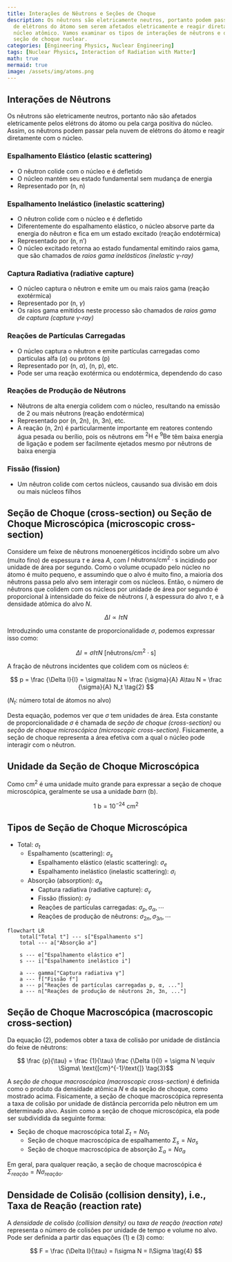 ```yaml
---
title: Interações de Nêutrons e Seções de Choque
description: Os nêutrons são eletricamente neutros, portanto podem passar pela nuvem
  de elétrons do átomo sem serem afetados eletricamente e reagir diretamente com o
  núcleo atômico. Vamos examinar os tipos de interações de nêutrons e o conceito de
  seção de choque nuclear.
categories: [Engineering Physics, Nuclear Engineering]
tags: [Nuclear Physics, Interaction of Radiation with Matter]
math: true
mermaid: true
image: /assets/img/atoms.png
---
```

## Interações de Nêutrons
Os nêutrons são eletricamente neutros, portanto não são afetados eletricamente pelos elétrons do átomo ou pela carga positiva do núcleo. Assim, os nêutrons podem passar pela nuvem de elétrons do átomo e reagir diretamente com o núcleo.

### Espalhamento Elástico (elastic scattering)
- O nêutron colide com o núcleo e é defletido
- O núcleo mantém seu estado fundamental sem mudança de energia
- Representado por (n, n)

### Espalhamento Inelástico (inelastic scattering)
- O nêutron colide com o núcleo e é defletido
- Diferentemente do espalhamento elástico, o núcleo absorve parte da energia do nêutron e fica em um estado excitado (reação endotérmica)
- Representado por (n, n′)
- O núcleo excitado retorna ao estado fundamental emitindo raios gama, que são chamados de *raios gama inelásticos (inelastic $\gamma$-ray)*

### Captura Radiativa (radiative capture)
- O núcleo captura o nêutron e emite um ou mais raios gama (reação exotérmica)
- Representado por (n, $\gamma$)
- Os raios gama emitidos neste processo são chamados de *raios gama de captura (capture $\gamma$-ray)*

### Reações de Partículas Carregadas
- O núcleo captura o nêutron e emite partículas carregadas como partículas alfa ($\alpha$) ou prótons (p)
- Representado por (n, $\alpha$), (n, p), etc.
- Pode ser uma reação exotérmica ou endotérmica, dependendo do caso

### Reações de Produção de Nêutrons
- Nêutrons de alta energia colidem com o núcleo, resultando na emissão de 2 ou mais nêutrons (reação endotérmica)
- Representado por (n, 2n), (n, 3n), etc.
- A reação (n, 2n) é particularmente importante em reatores contendo água pesada ou berílio, pois os nêutrons em $^2\text{H}$ e $^9\text{Be}$ têm baixa energia de ligação e podem ser facilmente ejetados mesmo por nêutrons de baixa energia

### Fissão (fission)
- Um nêutron colide com certos núcleos, causando sua divisão em dois ou mais núcleos filhos

## Seção de Choque (cross-section) ou Seção de Choque Microscópica (microscopic cross-section)
Considere um feixe de nêutrons monoenergéticos incidindo sobre um alvo (muito fino) de espessura $\tau$ e área $A$, com $I\ \text{nêutrons/cm}^2\cdot \text{s}$ incidindo por unidade de área por segundo. Como o volume ocupado pelo núcleo no átomo é muito pequeno, e assumindo que o alvo é muito fino, a maioria dos nêutrons passa pelo alvo sem interagir com os núcleos. Então, o número de nêutrons que colidem com os núcleos por unidade de área por segundo é proporcional à intensidade do feixe de nêutrons $I$, à espessura do alvo $\tau$, e à densidade atômica do alvo $N$.

$$ \Delta I \propto I\tau N $$

Introduzindo uma constante de proporcionalidade $\sigma$, podemos expressar isso como:

$$ \Delta I = \sigma I\tau N\ \text{[nêutrons/cm}^2\cdot\text{s]} \tag{1} $$

A fração de nêutrons incidentes que colidem com os núcleos é:

$$ p = \frac {\Delta I}{I} = \sigma\tau N = \frac {\sigma}{A} A\tau N = \frac {\sigma}{A} N_t \tag{2} $$

($N_t$: número total de átomos no alvo)

Desta equação, podemos ver que $\sigma$ tem unidades de área. Esta constante de proporcionalidade $\sigma$ é chamada de *seção de choque (cross-section)* ou *seção de choque microscópica (microscopic cross-section)*. Fisicamente, a seção de choque representa a área efetiva com a qual o núcleo pode interagir com o nêutron.

## Unidade da Seção de Choque Microscópica
Como cm$^2$ é uma unidade muito grande para expressar a seção de choque microscópica, geralmente se usa a unidade *barn* (b).

$$ 1\ \text{b} = 10^{-24}\ \text{cm}^2 $$

## Tipos de Seção de Choque Microscópica
- Total: $\sigma_t$
  - Espalhamento (scattering): $\sigma_s$
    - Espalhamento elástico (elastic scattering): $\sigma_e$
    - Espalhamento inelástico (inelastic scattering): $\sigma_i$
  - Absorção (absorption): $\sigma_a$
    - Captura radiativa (radiative capture): $\sigma_\gamma$
    - Fissão (fission): $\sigma_f$
    - Reações de partículas carregadas: $\sigma_p, \sigma_\alpha, \cdots$
    - Reações de produção de nêutrons: $\sigma_{2n}, \sigma_{3n}, \cdots$

```mermaid
flowchart LR
	total["Total t"] --- s["Espalhamento s"]
	total --- a["Absorção a"]

	s --- e["Espalhamento elástico e"]
	s --- i["Espalhamento inelástico i"]

	a --- gamma["Captura radiativa γ"]
	a --- f["Fissão f"]
	a --- p["Reações de partículas carregadas p, α, ..."]
	a --- n["Reações de produção de nêutrons 2n, 3n, ..."]
```

## Seção de Choque Macroscópica (macroscopic cross-section)
Da equação (2), podemos obter a taxa de colisão por unidade de distância do feixe de nêutrons:

$$ \frac {p}{\tau} = \frac {1}{\tau} \frac {\Delta I}{I} = \sigma N \equiv \Sigma\ \text{[cm}^{-1}\text{]} \tag{3}$$

A *seção de choque macroscópica (macroscopic cross-section)* é definida como o produto da densidade atômica $N$ e da seção de choque, como mostrado acima. Fisicamente, a seção de choque macroscópica representa a taxa de colisão por unidade de distância percorrida pelo nêutron em um determinado alvo. Assim como a seção de choque microscópica, ela pode ser subdividida da seguinte forma:

- Seção de choque macroscópica total $\Sigma_t=N\sigma_t$
  - Seção de choque macroscópica de espalhamento $\Sigma_s=N\sigma_s$
  - Seção de choque macroscópica de absorção $\Sigma_a=N\sigma_a$

Em geral, para qualquer reação, a seção de choque macroscópica é $\Sigma_{reação}=N\sigma_{reação}$.

## Densidade de Colisão (collision density), i.e., Taxa de Reação (reaction rate)
A *densidade de colisão (collision density)* ou *taxa de reação (reaction rate)* representa o número de colisões por unidade de tempo e volume no alvo. Pode ser definida a partir das equações (1) e (3) como:

$$ F = \frac {\Delta I}{\tau} = I\sigma N = I\Sigma \tag{4} $$
